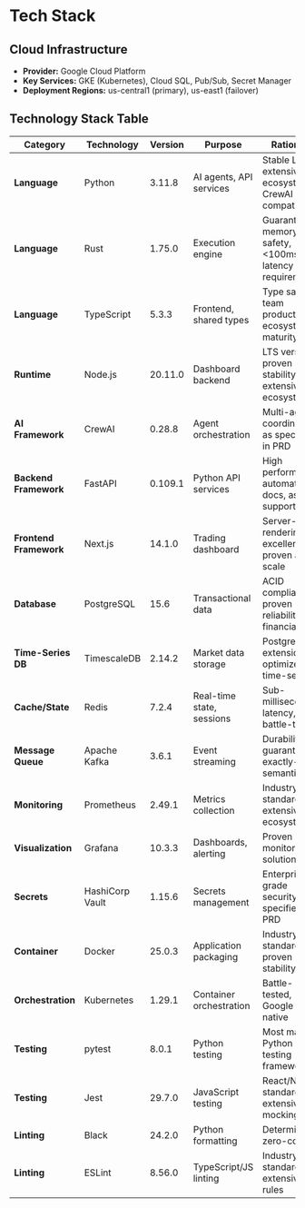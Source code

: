 # Tech Stack

## Cloud Infrastructure
- **Provider:** Google Cloud Platform
- **Key Services:** GKE (Kubernetes), Cloud SQL, Pub/Sub, Secret Manager
- **Deployment Regions:** us-central1 (primary), us-east1 (failover)

## Technology Stack Table

| Category | Technology | Version | Purpose | Rationale |
|----------|------------|---------|---------|-----------|
| **Language** | Python | 3.11.8 | AI agents, API services | Stable LTS, extensive ML ecosystem, CrewAI compatibility |
| **Language** | Rust | 1.75.0 | Execution engine | Guaranteed memory safety, <100ms latency requirements |
| **Language** | TypeScript | 5.3.3 | Frontend, shared types | Type safety, team productivity, ecosystem maturity |
| **Runtime** | Node.js | 20.11.0 | Dashboard backend | LTS version, proven stability, extensive ecosystem |
| **AI Framework** | CrewAI | 0.28.8 | Agent orchestration | Multi-agent coordination, as specified in PRD |
| **Backend Framework** | FastAPI | 0.109.1 | Python API services | High performance, automatic docs, async support |
| **Frontend Framework** | Next.js | 14.1.0 | Trading dashboard | Server-side rendering, excellent DX, proven at scale |
| **Database** | PostgreSQL | 15.6 | Transactional data | ACID compliance, proven reliability for financial data |
| **Time-Series DB** | TimescaleDB | 2.14.2 | Market data storage | PostgreSQL extension, optimized for time-series |
| **Cache/State** | Redis | 7.2.4 | Real-time state, sessions | Sub-millisecond latency, battle-tested |
| **Message Queue** | Apache Kafka | 3.6.1 | Event streaming | Durability guarantees, exactly-once semantics |
| **Monitoring** | Prometheus | 2.49.1 | Metrics collection | Industry standard, extensive ecosystem |
| **Visualization** | Grafana | 10.3.3 | Dashboards, alerting | Proven monitoring solution |
| **Secrets** | HashiCorp Vault | 1.15.6 | Secrets management | Enterprise-grade security, as specified in PRD |
| **Container** | Docker | 25.0.3 | Application packaging | Industry standard, proven stability |
| **Orchestration** | Kubernetes | 1.29.1 | Container orchestration | Battle-tested, Google Cloud native |
| **Testing** | pytest | 8.0.1 | Python testing | Most mature Python testing framework |
| **Testing** | Jest | 29.7.0 | JavaScript testing | React/Next.js standard, extensive mocking |
| **Linting** | Black | 24.2.0 | Python formatting | Deterministic, zero-config |
| **Linting** | ESLint | 8.56.0 | TypeScript/JS linting | Industry standard, extensive rules |
